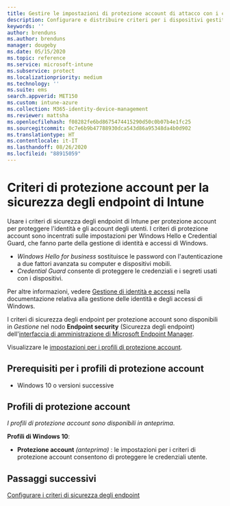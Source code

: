 ```yaml
---
title: Gestire le impostazioni di protezione account di attacco con i criteri di sicurezza degli endpoint in Microsoft Intune | Microsoft Docs
description: Configurare e distribuire criteri per i dispositivi gestiti con le impostazioni di criteri di protezione account per la sicurezza degli endpoint in Microsoft Endpoint Manager.
keywords: ''
author: brenduns
ms.author: brenduns
manager: dougeby
ms.date: 05/15/2020
ms.topic: reference
ms.service: microsoft-intune
ms.subservice: protect
ms.localizationpriority: medium
ms.technology: ''
ms.suite: ems
search.appverid: MET150
ms.custom: intune-azure
ms.collection: M365-identity-device-management
ms.reviewer: mattsha
ms.openlocfilehash: f08282fe6bd8675474415290d50c0b07b4e1fc25
ms.sourcegitcommit: 0c7e6b9b47788930dca543d86a95348da4b0d902
ms.translationtype: HT
ms.contentlocale: it-IT
ms.lasthandoff: 08/26/2020
ms.locfileid: "88915059"
---
```

# <a name="account-protection-policy-for-endpoint-security-in-intune"></a>Criteri di protezione account per la sicurezza degli endpoint di Intune

Usare i criteri di sicurezza degli endpoint di Intune per protezione account per proteggere l'identità e gli account degli utenti. I criteri di protezione account sono incentrati sulle impostazioni per Windows Hello e Credential Guard, che fanno parte della gestione di identità e accessi di Windows.

- *Windows Hello for business* sostituisce le password con l'autenticazione a due fattori avanzata su computer e dispositivi mobili.
- *Credential Guard* consente di proteggere le credenziali e i segreti usati con i dispositivi.

Per altre informazioni, vedere [Gestione di identità e accessi](/windows/security/identity-protection/) nella documentazione relativa alla gestione delle identità e degli accessi di Windows.

I criteri di sicurezza degli endpoint per protezione account sono disponibili in *Gestione* nel nodo **Endpoint security** (Sicurezza degli endpoint) dell'[interfaccia di amministrazione di Microsoft Endpoint Manager](https://go.microsoft.com/fwlink/?linkid=2109431).

Visualizzare le [impostazioni per i profili di protezione account](../protect/endpoint-security-asr-profile-settings.md).

## <a name="prerequisites-for-account-protection-profiles"></a>Prerequisiti per i profili di protezione account

- Windows 10 o versioni successive

## <a name="account-protection-profiles"></a>Profili di protezione account

*I profili di protezione account sono disponibili in anteprima*.

**Profili di Windows 10**:

- **Protezione account** *(anteprima)* : le impostazioni per i criteri di protezione account consentono di proteggere le credenziali utente.

## <a name="next-steps"></a>Passaggi successivi

[Configurare i criteri di sicurezza degli endpoint](../protect/endpoint-security-policy.md#create-an-endpoint-security-policy)
